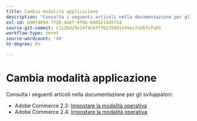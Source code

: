 ```yaml
---
title: Cambia modalità applicazione
description: "Consulta i seguenti articoli nella documentazione per gli sviluppatori:"
exl-id: b90fd094-7f26-4abf-9f9b-b005214d5f54
source-git-commit: c1c2bd29e14f4cbfffb235801e95ec7cbb7c7a55
workflow-type: tm+mt
source-wordcount: '44'
ht-degree: 0%

---
```


# Cambia modalità applicazione

Consulta i seguenti articoli nella documentazione per gli sviluppatori:

* Adobe Commerce 2.3: [Impostare la modalità operativa](https://devdocs.magento.com/guides/v2.3/config-guide/cli/config-cli-subcommands-mode.html)
* Adobe Commerce 2.4: [Impostare la modalità operativa](https://devdocs.magento.com/guides/v2.4/config-guide/cli/config-cli-subcommands-mode.html)
